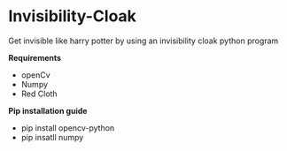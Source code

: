 # Invisibility-Cloak
Get invisible like harry potter by using an invisibility cloak python program

**Requirements**
- openCv
- Numpy
- Red Cloth

**Pip installation guide**
- pip install opencv-python
- pip insatll numpy
